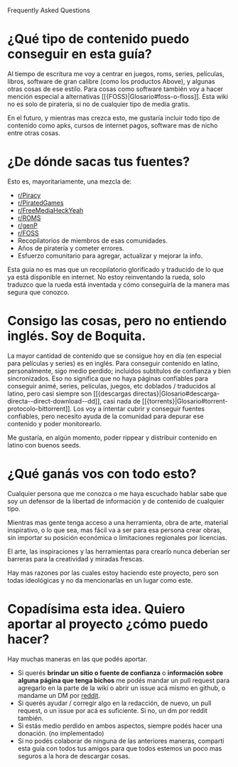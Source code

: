 Frequently Asked Questions

# ¿Qué tipo de contenido puedo conseguir en esta guía?

Al tiempo de escritura me voy a centrar en juegos, roms, series, películas, libros, software de gran calibre (como los productos Above), y algunas otras cosas de ese estilo. Para cosas como software también voy a hacer mención especial a alternativas [[{FOSS}|Glosario#foss-o-floss]]. Esta wiki no es solo de piratería, si no de cualquier tipo de media gratis.

En el futuro, y mientras mas crezca esto, me gustaría incluir todo tipo de contenido como apks, cursos de internet pagos, software mas de nicho entre otras cosas.

# ¿De dónde sacas tus fuentes?

Esto es, mayoritariamente, una mezcla de:

- [r/Piracy](https://www.reddit.com/r/Piracy/)
- [r/PiratedGames](https://www.reddit.com/r/PiratedGames/)
- [r/FreeMediaHeckYeah](https://www.reddit.com/r/FreeMediaHeckYeah/)
- [r/ROMS](https://www.reddit.com/r/ROMS/)
- [r/genP](https://www.reddit.com/r/genP/)
- [r/FOSS](https://www.reddit.com/r/foss/)
- Recopilatorios de miembros de esas comunidades.
- Años de piratería y cometer errores.
- Esfuerzo comunitario para agregar, actualizar y mejorar la info.

Esta guía no es mas que un recopilatorio glorificado y traducido de lo que ya está disponible en internet. No estoy reinventando la rueda, solo traduzco que la rueda está inventada y cómo conseguirla de la manera mas segura que conozco.

# Consigo las cosas, pero no entiendo inglés. Soy de Boquita.

La mayor cantidad de contenido que se consigue hoy en día (en especial para películas y series) es en inglés. Para conseguir contenido en latino, personalmente, sigo medio perdido; incluidos subtítulos de confianza y bien sincronizados. Eso no significa que no haya páginas confiables para conseguir animé, series, películas, juegos, etc doblados / traducidos al latino, pero casi siempre son [[{descargas directas}|Glosario#descarga-directa--direct-download--dd]], casi nada de [[{torrents}|Glosario#torrent-protocolo-bittorrent]]. Los voy a intentar cubrir y conseguir fuentes confiables, pero necesito ayuda de la comunidad para depurar ese contenido y poder monitorearlo.

Me gustaría, en algún momento, poder rippear y distribuir contenido en latino con buenos seeds.


# ¿Qué ganás vos con todo esto?

Cualquier persona que me conozca o me haya escuchado hablar sabe que soy un defensor de la libertad de información y de contenido de cualquier tipo.

Mientras mas gente tenga acceso a una herramienta, obra de arte, material inspirativo, o lo que sea, mas fácil va a ser para esa persona crear obras, sin importar su posición económica o limitaciones regionales por licencias.

El arte, las inspiraciones y las herramientas para crearlo nunca deberían ser barreras para la creatividad y miradas frescas.

Hay mas razones por las cuales estoy haciendo este proyecto, pero son todas ideológicas y no da mencionarlas en un lugar como este.

# Copadísima esta idea. Quiero aportar al proyecto ¿cómo puedo hacer?

Hay muchas maneras en las que podés aportar.

- Si querés **brindar un sitio o fuente de confianza** o **información sobre alguna página que tenga bichos** me podés mandar un pull request para agregarlo en la parte de la wiki o abrir un issue acá mismo en github, o mandame un DM por [reddit](https://www.reddit.com/user/MrKiwi24/).
- Si querés ayudar / corregir algo en la redacción, de nuevo, un pull request, o un issue por acá es suficiente. Si no, un dm por reddit también.
- Si estás medio perdido en ambos aspectos, siempre podés hacer una donación. (no implementado)
- Si no podés colaborar de ninguna de las anteriores maneras, compartí esta guía con todos tus amigos para que todos estemos un poco mas seguros a la hora de descargar cosas.
